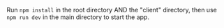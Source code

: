 Run `npm install` in the root directory AND the "client" directory, then use `npm run dev` in the main directory to start the app.